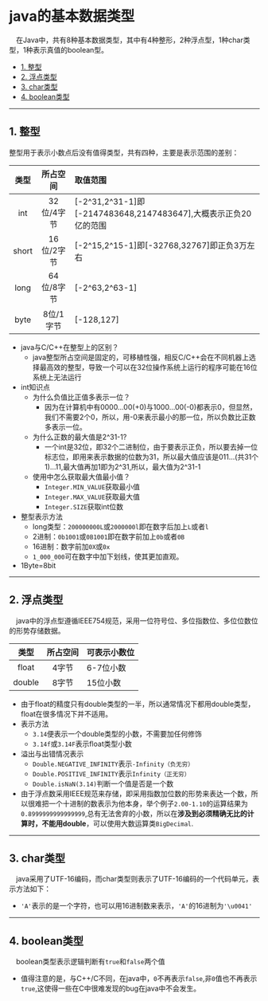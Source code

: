 # java的基本数据类型

&emsp;在Java中，共有8种基本数据类型，其中有4种整形，2种浮点型，1种char类型，1种表示真值的boolean型。

<!-- TOC -->

- [1. 整型](#1-整型)
- [2. 浮点类型](#2-浮点类型)
- [3. char类型](#3-char类型)
- [4. boolean类型](#4-boolean类型)

<!-- /TOC -->

--------------------------------------------------------
## 1. 整型

整型用于表示小数点后没有值得类型，共有四种，主要是表示范围的差别：

|类型|所占空间|取值范围|
|:-:|:-:|:--|
|int|32位/4字节|[-2^31,2^31-1]即[-2147483648,2147483647],大概表示正负20亿的范围|
|short|16位/2字节|[-2^15,2^15-1]即[-32768,32767]即正负3万左右|
|long|64位/8字节|[-2^63,2^63-1]|
|byte|8位/1字节|[-128,127]|

- java与C/C++在整型上的区别？
  - java整型所占空间是固定的，可移植性强，相反C/C++会在不同机器上选择最高效的整型，导致一个可以在32位操作系统上运行的程序可能在16位系统上无法运行
- int知识点
  - 为什么负值比正值多表示一位？
    - 因为在计算机中有0000...00(+0)与1000...00(-0)都表示0，但显然，我们不需要2个0，所以，用-0来表示最小的那一位，所以负数比正数多表示一位。
  - 为什么正数的最大值是2^31-1?
    - 一个int是32位，即32个二进制位，由于要表示正负，所以要去掉一位标志位，即用来表示数据的位数为31，所以最大值应该是011...(共31个1)...11,最大值再加1即为2^31,所以，最大值为2^31-1
  - 使用中怎么获取最大值最小值？
    - `Integer.MIN_VALUE`获取最小值
    - `Integer.MAX_VALUE`获取最大值
    - `Integer.SIZE`获取int位数
- 整型表示方法
  - long类型：`200000000L`或`2000000l`即在数字后加上`L`或者`l`
  - 2进制：`0b1001`或`0B1001`即在数字前加上`0b`或者`0B`
  - 16进制：数字前加`0X`或`0x`
  - `1_000_000`可在数字中加下划线，使其更加直观。
- 1Byte=8bit

------------------------------------------
## 2. 浮点类型

&emsp;java中的浮点型遵循IEEE754规范，采用一位符号位、多位指数位、多位位数位的形势存储数据。

|类型|所占空间|可表示小数位|
|:-:|:-:|:--|
|float|4字节|6-7位小数|
|double|8字节|15位小数|

- 由于float的精度只有double类型的一半，所以通常情况下都用double类型，float在很多情况下并不适用。
- 表示方法
  - `3.14`便表示一个double类型的小数，不需要加任何修饰
  - `3.14f`或`3.14F`表示float类型小数
- 溢出与出错情况表示
  - `Double.NEGATIVE_INFINITY`表示`-Infinity（负无穷）`
  - `Double.POSITIVE_INFINITY`表示`Infinity（正无穷）`
  - `Double.isNaN(3.14)`判断一个值是否是一个数
- 由于浮点数采用IEEE规范来存储，即采用指数加位数的形势来表达一个数，所以很难把一个十进制的数表示为他本身，举个例子`2.00-1.10`的运算结果为`0.8999999999999999`,总有无法舍弃的小数，所以在**涉及到必须精确无比的计算时，不能用double**，可以使用大数运算类`BigDecimal`.

------------------------------------
## 3. char类型

&emsp;java采用了UTF-16编码，而char类型则表示了UTF-16编码的一个代码单元，表示方法如下：
- `'A'`表示的是一个字符，也可以用16进制数来表示，`'A'`的16进制为`'\u0041'`

--------------------------------------
## 4. boolean类型

&emsp;boolean类型表示逻辑判断有`true`和`false`两个值
- 值得注意的是，与C++/C不同，在java中，`0`不再表示`false`,非`0`值也不再表示`true`,这使得一些在C中很难发现的bug在java中不会发生。



